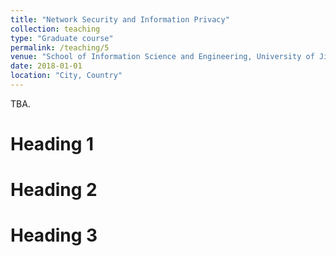 ```yaml
---
title: "Network Security and Information Privacy"
collection: teaching
type: "Graduate course"
permalink: /teaching/5
venue: "School of Information Science and Engineering, University of Jinan"
date: 2018-01-01
location: "City, Country"
---
```


TBA.

Heading 1
======

Heading 2
======

Heading 3
======
